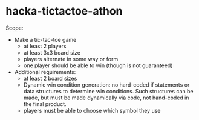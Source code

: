 # hacka-tictactoe-athon

Scope: 
- Make a tic-tac-toe game
  - at least 2 players
  - at least 3x3 board size
  - players alternate in some way or form
  - one player should be able to win (though is not guaranteed)
- Additional requirements:
  - at least 2 board sizes
  - Dynamic win condition generation: no hard-coded if statements or data structures to determine win conditions.  Such structures can be made, but must be made dynamically via code, not hand-coded in the final product.
  - players must be able to choose which symbol they use
